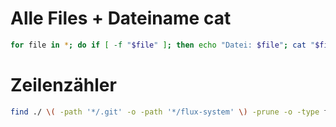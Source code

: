# Alle Files + Dateiname cat

```bash
for file in *; do if [ -f "$file" ]; then echo "Datei: $file"; cat "$file"; echo ""; fi; done
```

# Zeilenzähler

```bash
find ./ \( -path '*/.git' -o -path '*/flux-system' \) -prune -o -type f -exec wc -l {} + | awk '{total += $1; count++} END {print "Files: " count; print "Zeilen: " total}'
```